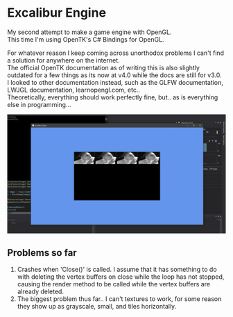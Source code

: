 # Excalibur Engine

My second attempt to make a game engine with OpenGL.  
This time I'm using OpenTK's C# Bindings for OpenGL.

For whatever reason I keep coming across unorthodox problems I can't find a solution for anywhere on the internet.  
The official OpenTK documentation as of writing this is also slightly outdated for a few things as its now at v4.0 while the docs are still for v3.0.  
I looked to other documentation instead, such as the GLFW documentation, LWJGL documentation, learnopengl.com, etc..  
Theoretically, everything should work perfectly fine, but.. as is everything else in programming...

![alt text](screenshot.jpg)

## Problems so far

1. Crashes when 'Close()' is called. I assume that it has something to do with deleting the vertex buffers on close while the loop has not stopped, causing the render method to be called while the vertex buffers are already deleted.
2. The biggest problem thus far.. I can't textures to work, for some reason they show up as grayscale, small, and tiles horizontally.

